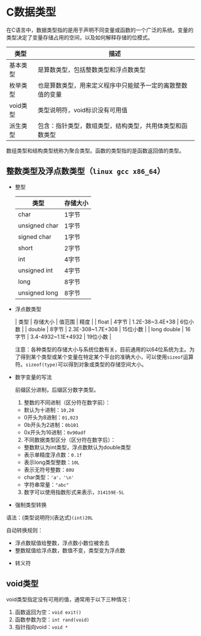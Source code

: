 # C数据类型

在C语言中，数据类型指的是用于声明不同变量或函数的一个广泛的系统。变量的类型决定了变量存储占用的空间，以及如何解释存储的位模式。

| 类型     | 描述                                                       |
| ---      | ---                                                        |
| 基本类型 | 是算数类型，包括整数类型和浮点数类型                       |
| 枚举类型 | 也是算数类型，用来定义程序中只能赋予一定的离散整数值的变量 |
| void类型 | 类型说明符，void标识没有可用值                             |
| 派生类型 | 包含：指针类型，数组类型，结构类型，共用体类型和函数类型   |

数组类型和结构类型统称为聚合类型。函数的类型指的是函数返回值的类型。

## 整数类型及浮点数类型（`linux gcc x86_64`）

* 整型

  | 类型          | 存储大小 |
  | ---           | ---      |
  | char          | 1字节    |
  | unsigned char | 1字节    |
  | signed char   | 1字节    |
  | short         | 2字节    |
  | int           | 4字节    |
  | unsigned int  | 4字节    |
  | long          | 8字节    |
  | unsigned long | 8字节    |

* 浮点数类型

  | 类型        | 存储大小 | 值范围             | 精度     |
  | float       | 4字节    | 1.2E-38~3.4E+38    | 6位小数  |
  | double      | 8字节    | 2.3E-308~1.7E+308  | 15位小数 |
  | long double | 16字节   | 3.4-4932~1.1E+4932 | 19位小数 |

  注意：各种类型的存储大小与系统位数有关，目前通用的以64位系统为主。为了得到某个类型或某个变量在特定某个平台的准确大小，可以使用`sizeof`运算符。`sizeof(type)`可以得到对象或类型的存储空间大小。

* 数字变量的写法

  前缀区分进制，后缀区分数字类型。

  1. 整数的不同进制（区分符在数字前）：
    - 默认为十进制：`10,20`
    - 0开头为8进制：`01,023`
    - 0b开头为2进制：`0b101`
    - 0x开头为16进制：`0x90adf`
  2. 不同数据类型区分（区分符在数字后）：
    - 整数默认为int类型，浮点数默认为double类型
    - 表示单精度浮点数：`0.1f`
    - 表示long类型整数：`10L`
    - 表示无符号整数：`80U`
    - char类型：`'a'，'\n'`
    - 字符串常量：`"abc"`
  3. 数字可以使用指数形式来表示，`314159E-5L`

* 强制类型转换

语法：(类型说明符)(表达式)`(int)20L`

自动转换规则：
  - 浮点数赋值给整数，浮点数小数位被舍去
  - 整数赋值给浮点数，数值不变，类型变为浮点数

* 转义符

## void类型

void类型指定没有可用的值，通常用于以下三种情况：

1. 函数返回为空：`void exit()`
2. 函数参数为空：`int rand(void)`
3. 指针指向void：`void *`
